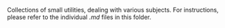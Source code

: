 Collections of small utilities, dealing with various subjects. For instructions, please refer to the individual *.md* files in this folder.